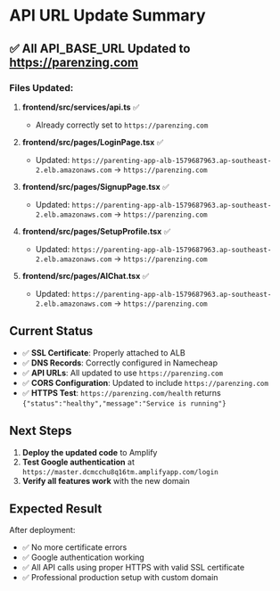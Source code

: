 # API URL Update Summary

## ✅ All API_BASE_URL Updated to https://parenzing.com

### Files Updated:

1. **frontend/src/services/api.ts** ✅
   - Already correctly set to `https://parenzing.com`

2. **frontend/src/pages/LoginPage.tsx** ✅
   - Updated: `https://parenting-app-alb-1579687963.ap-southeast-2.elb.amazonaws.com` → `https://parenzing.com`

3. **frontend/src/pages/SignupPage.tsx** ✅
   - Updated: `https://parenting-app-alb-1579687963.ap-southeast-2.elb.amazonaws.com` → `https://parenzing.com`

4. **frontend/src/pages/SetupProfile.tsx** ✅
   - Updated: `https://parenting-app-alb-1579687963.ap-southeast-2.elb.amazonaws.com` → `https://parenzing.com`

5. **frontend/src/pages/AIChat.tsx** ✅
   - Updated: `https://parenting-app-alb-1579687963.ap-southeast-2.elb.amazonaws.com` → `https://parenzing.com`

## Current Status

- ✅ **SSL Certificate**: Properly attached to ALB
- ✅ **DNS Records**: Correctly configured in Namecheap
- ✅ **API URLs**: All updated to use `https://parenzing.com`
- ✅ **CORS Configuration**: Updated to include `https://parenzing.com`
- ✅ **HTTPS Test**: `https://parenzing.com/health` returns `{"status":"healthy","message":"Service is running"}`

## Next Steps

1. **Deploy the updated code** to Amplify
2. **Test Google authentication** at `https://master.dcmcchu8q16tm.amplifyapp.com/login`
3. **Verify all features work** with the new domain

## Expected Result

After deployment:
- ✅ No more certificate errors
- ✅ Google authentication working
- ✅ All API calls using proper HTTPS with valid SSL certificate
- ✅ Professional production setup with custom domain 